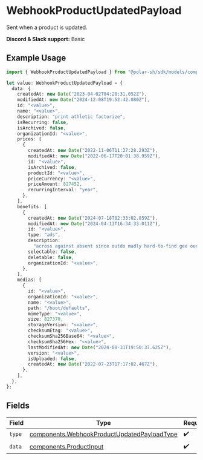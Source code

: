 # WebhookProductUpdatedPayload

Sent when a product is updated.

**Discord & Slack support:** Basic

## Example Usage

```typescript
import { WebhookProductUpdatedPayload } from "@polar-sh/sdk/models/components";

let value: WebhookProductUpdatedPayload = {
  data: {
    createdAt: new Date("2023-04-02T04:28:31.052Z"),
    modifiedAt: new Date("2024-12-08T19:52:42.080Z"),
    id: "<value>",
    name: "<value>",
    description: "print athletic factorize",
    isRecurring: false,
    isArchived: false,
    organizationId: "<value>",
    prices: [
      {
        createdAt: new Date("2022-11-06T11:27:28.293Z"),
        modifiedAt: new Date("2022-06-17T20:01:38.959Z"),
        id: "<value>",
        isArchived: false,
        productId: "<value>",
        priceCurrency: "<value>",
        priceAmount: 827452,
        recurringInterval: "year",
      },
    ],
    benefits: [
      {
        createdAt: new Date("2024-07-18T02:33:02.859Z"),
        modifiedAt: new Date("2024-04-13T16:34:33.011Z"),
        id: "<value>",
        type: "ads",
        description:
          "across against absent since outdo madly hard-to-find gee ouch",
        selectable: false,
        deletable: false,
        organizationId: "<value>",
      },
    ],
    medias: [
      {
        id: "<value>",
        organizationId: "<value>",
        name: "<value>",
        path: "/boot/defaults",
        mimeType: "<value>",
        size: 827370,
        storageVersion: "<value>",
        checksumEtag: "<value>",
        checksumSha256Base64: "<value>",
        checksumSha256Hex: "<value>",
        lastModifiedAt: new Date("2024-08-31T19:50:37.625Z"),
        version: "<value>",
        isUploaded: false,
        createdAt: new Date("2022-07-23T17:17:02.467Z"),
      },
    ],
  },
};
```

## Fields

| Field                                                                                                      | Type                                                                                                       | Required                                                                                                   | Description                                                                                                |
| ---------------------------------------------------------------------------------------------------------- | ---------------------------------------------------------------------------------------------------------- | ---------------------------------------------------------------------------------------------------------- | ---------------------------------------------------------------------------------------------------------- |
| `type`                                                                                                     | [components.WebhookProductUpdatedPayloadType](../../models/components/webhookproductupdatedpayloadtype.md) | :heavy_check_mark:                                                                                         | N/A                                                                                                        |
| `data`                                                                                                     | [components.ProductInput](../../models/components/productinput.md)                                         | :heavy_check_mark:                                                                                         | A product.                                                                                                 |